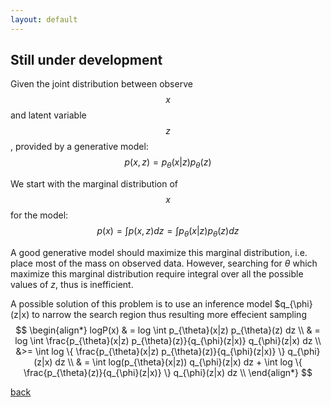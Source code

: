 ```yaml
---
layout: default
---
```


## Still under development

Given the joint distribution between observe $$x$$ and latent variable $$z$$, provided by a generative model:
$$
p(x, z) = p_{\theta}(x|z) p_{\theta}(z)
$$

We start with the marginal distribution of $$x$$ for the model:
$$
p(x) = \int p(x, z) dz = \int p_{\theta}(x|z) p_{\theta}(z) dz
$$

A good generative model should maximize this marginal distribution, i.e. place most of the mass on observed data.
However, searching for $\theta$ which maximize this marginal distribution require integral over all the possible values of $z$, thus is inefficient.

A possible solution of this problem is to use an inference model $q_{\phi}(z|x) to narrow the search region thus resulting more effecient sampling
$$
\begin{align*}
logP(x) & = log \int p_{\theta}(x|z) p_{\theta}(z) dz \\
		& = log \int \frac{p_{\theta}(x|z) p_{\theta}(z)}{q_{\phi}(z|x)} q_{\phi}(z|x) dz \\
		&>= \int log \{ \frac{p_{\theta}(x|z) p_{\theta}(z)}{q_{\phi}(z|x)} \} q_{\phi}(z|x) dz \\
		& = \int log(p_{\theta}(x|z)) q_{\phi}(z|x) dz + \int log \{ \frac{p_{\theta}(z)}{q_{\phi}(z|x)} \} q_{\phi}(z|x) dz \\
\end{align*}
$$

[back](./)
